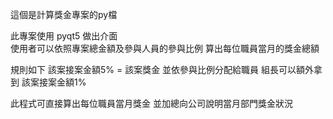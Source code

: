 這個是計算獎金專案的py檔

此專案使用 pyqt5 做出介面\
使用者可以依照專案總金額及參與人員的參與比例
算出每位職員當月的獎金總額

規則如下 該案接案金額5% = 該案獎金
並依參與比例分配給職員
組長可以額外拿到 該案接案金額1%

此程式可直接算出每位職員當月獎金
並加總向公司說明當月部門獎金狀況

